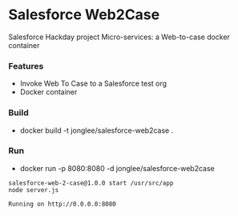 Salesforce Web2Case
=====

Salesforce Hackday project Micro-services: a Web-to-case docker container

### Features

* Invoke Web To Case to a Salesforce test org
* Docker container

### Build
* docker build -t jonglee/salesforce-web2case .

### Run
* docker run -p 8080:8080 -d jonglee/salesforce-web2case

```
salesforce-web-2-case@1.0.0 start /usr/src/app
node server.js

Running on http://0.0.0.0:8080

```
